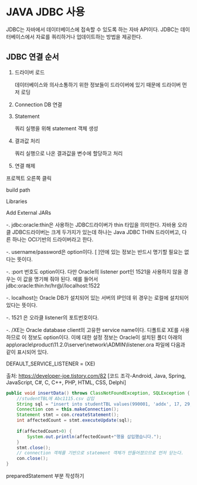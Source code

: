 # JAVA JDBC 사용

JDBC는 자바에서 데이터베이스에 접속할 수 있도록 하는 자바 API이다. JDBC는 데이터베이스에서 자료를 쿼리하거나 업데이트하는 방법을 제공한다.

 

## JDBC 연결 순서

1. 드라이버 로드

   데이터베이스와 의사소통하기 위한 정보들이 드라이버에 있기 때문에 드라이버 먼저 로딩

2. Connection DB 연결

3. Statement

   쿼리 실행을 위해 statement 객체 생성

4. 결과값 처리

   쿼리 실행으로 나온 결과값을 변수에 할당하고 처리

5. 연결 해제



프로젝트 오른쪽 클릭

build path

Libraries

Add External JARs





-. jdbc:oracle:thin은 사용하는 JDBC드라이버가 thin 타입을 의미한다. 자바용 오라클 JDBC드라이버는 크게 두가지가 있는데 하나는 Java JDBC THIN 드라이버고, 다른 하나는 OCI기반의 드라이버라고 한다.

-. username/password은 option이다. [ ]안에 있는 정보는 반드시 명기할 필요는 없다는 뜻이다.

-. :port 번호도 option이다. 다만 Oracle의 listener port인 1521을 사용하지 않을 경우는 이 값을 명기해 줘야 된다. 예를 들어서 jdbc:oracle:thin:hr/hr@//localhost:1522

-. localhost는 Oracle DB가 설치되어 있는 서버의 IP인데 위 경우는 로컬에 설치되어 있다는 뜻이다.

-. 1521 은 오라클 listener의 포트번호이다.

-. /XE는 Oracle database client의 고유한 service name이다. 디폴트로 XE를 사용하므로 이 정보도 option이다. 이에 대한 설정 정보는 Oracle이 설치된 폴더 아래의 app\oracle\product\11.2.0\server\network\ADMIN\listener.ora 파일에 다음과 같이 표시되어 있다.

DEFAULT_SERVICE_LISTENER = (XE)


출처: https://developer-joe.tistory.com/82 [코드 조각-Android, Java, Spring, JavaScript, C#, C, C++, PHP, HTML, CSS, Delphi]



```java
public void insertData() throws ClassNotFoundException, SQLException {
	//studentTBL에 Abc1115.csv 삽입
	String sql = "insert into studentTBL values(990001, 'addx', 17, 29, 16, 19, 43, 154, 'C', 'A', 'C')";
	Connection con = this.makeConnection();
	Statement stmt = con.createStatement();
	int affectedCount = stmt.executeUpdate(sql);
	
	if(affectedCount>0) {
		System.out.println(affectedCount+"행을 삽입했습니다.");
	}
	stmt.close();
	// connection 객체를 기반으로 statement 객체가 만들어졌으므로 먼저 닫는다.
	con.close();
}
```



preparedStatement 부분 작성하기